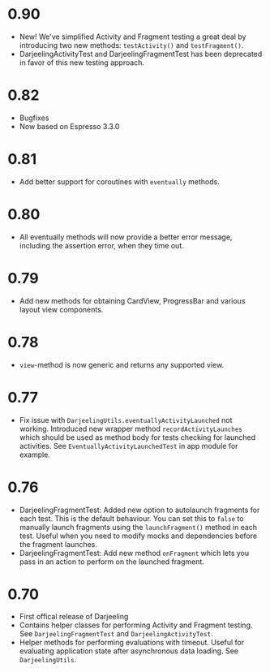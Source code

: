# 0.90
* New! We've simplified Activity and Fragment testing a great deal by introducing two new methods: `testActivity()` and `testFragment()`.
* DarjeelingActivityTest and DarjeelingFragmentTest has been deprecated in favor of this new testing approach.

# 0.82
* Bugfixes
* Now based on Espresso 3.3.0

# 0.81
* Add better support for coroutines with `eventually` methods.

# 0.80
* All eventually methods will now provide a better error message,
including the assertion error, when they time out.

# 0.79
* Add new methods for obtaining CardView, ProgressBar and various layout view components.

# 0.78
* `view`-method is now generic and returns any supported view.

# 0.77
* Fix issue with `DarjeelingUtils.eventuallyActivityLaunched` not
working. Introduced new wrapper method `recordActivityLaunches` which
should be used as method body for tests checking for launched activities.
See `EventuallyActivityLaunchedTest` in app module for example.

# 0.76

* DarjeelingFragmentTest: Added new option to autolaunch fragments for
each test. This is the default behaviour. You can set this to `false`
to manually launch fragments using the `launchFragment()` method in
each test. Useful when you need to modify mocks and dependencies before
the fragment launches.
* DarjeelingFragmentTest: Add new method `onFragment` which lets you
pass in an action to perform on the launched fragment.

# 0.70

* First offical release of Darjeeling
* Contains helper classes for performing Activity and Fragment testing.
See `DarjeelingFragmentTest` and `DarjeelingActivityTest`.
* Helper methods for performing evaluations with timeout. Useful for
evaluating application state after asynchronous data loading. See `DarjeelingUtils`.

